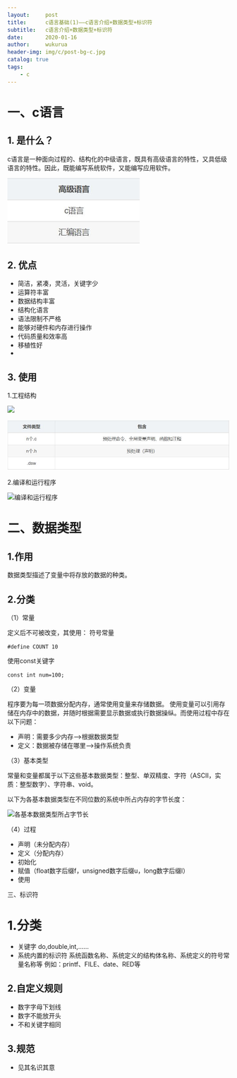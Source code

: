 ```yaml
---
layout:     post
title:      c语言基础(1)——c语言介绍+数据类型+标识符
subtitle:   c语言介绍+数据类型+标识符
date:       2020-01-16
author:     wukurua
header-img: img/c/post-bg-c.jpg
catalog: true
tags:
    - c
---
```

# 一、c语言 #
## 1. 是什么？ ##
c语言是一种面向过程的、结构化的中级语言，既具有高级语言的特性，又具低级语言的特性。因此，既能编写系统软件，又能编写应用软件。

![中级语言](../img/c/1-1.JPG)

## 2. 优点 ##
- 简洁，紧凑，灵活，关键字少 
- 运算符丰富 
- 数据结构丰富 
- 结构化语言
- 语法限制不严格 
- 能够对硬件和内存进行操作 
- 代码质量和效率高 
- 移植性好 
- 
## 3. 使用 ##
1.工程结构

![](https://i.imgur.com/xhIQHWw.jpg)

![工程结构](/img/c/1-2.JPG)

2.编译和运行程序

![编译和运行程序](https://i.imgur.com/9GIiJdn.jpg)

# 二、数据类型 #
## 1.作用 ##
数据类型描述了变量中将存放的数据的种类。

## 2.分类 ##
（1）常量

定义后不可被改变，其使用：
符号常量

    #define COUNT 10
 
使用const关键字

    const int num=100;

（2）变量

程序要为每一项数据分配内存，通常使用变量来存储数据。
使用变量可以引用存储在内存中的数据，并随时根据需要显示数据或执行数据操纵。而使用过程中存在以下问题：

- 声明：需要多少内存-->根据数据类型
- 定义：数据被存储在哪里-->操作系统负责

（3）基本类型

常量和变量都属于以下这些基本数据类型：整型、单双精度、字符（ASCII，实质：整型数字）、字符串、void。

以下为各基本数据类型在不同位数的系统中所占内存的字节长度：

![各基本数据类型所占字节长](https://i.imgur.com/TWIuG8x.jpg)

（4）过程

- 声明（未分配内存）
- 定义（分配内存）
- 初始化
- 赋值（float数字后缀f，unsigned数字后缀u，long数字后缀l）
- 使用

三、标识符
# 1.分类 #
- 关键字
do,double,int,......
- 系统内置的标识符
系统函数名称、系统定义的结构体名称、系统定义的符号常量名称等
例如：printf、FILE、date、RED等
## 2.自定义规则 ##
- 数字字母下划线
- 数字不能放开头
- 不和关键字相同
## 3.规范 ##
- 见其名识其意



